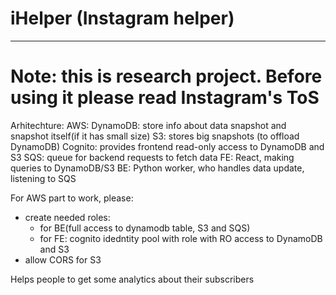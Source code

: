 # iHelper (Instagram helper)
---

# Note: this is research project. Before using it please read Instagram's ToS

Arhitechture:
  AWS:
    DynamoDB: store info about data snapshot and snapshot itself(if it has small size)
    S3: stores big snapshots (to offload DynamoDB)
    Cognito: provides frontend read-only access to DynamoDB and S3
    SQS: queue for backend requests to fetch data
  FE:
    React, making queries to DynamoDB/S3
  BE:
    Python worker, who handles data update, listening to SQS

For AWS part to work, please:
  - create needed roles:
    - for BE(full access to dynamodb table, S3 and SQS)
    - for FE: cognito idedntity pool with role with RO access to DynamoDB and S3
  - allow CORS for S3

Helps people to get some analytics about their subscribers
